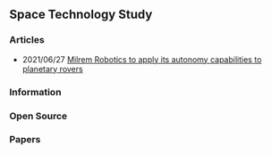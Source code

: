 ## Space Technology Study


### Articles
- 2021/06/27 [Milrem Robotics to apply its autonomy capabilities to planetary rovers](https://www.inceptivemind.com/esa-milrem-robotics-apply-autonomy-capabilities-planetary-rovers/19820/)


### Information



### Open Source


### Papers

